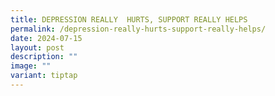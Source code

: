 ```yaml
---
title: DEPRESSION REALLY  HURTS, SUPPORT REALLY HELPS
permalink: /depression-really-hurts-support-really-helps/
date: 2024-07-15
layout: post
description: ""
image: ""
variant: tiptap
---
```

